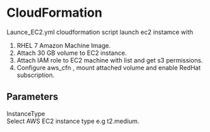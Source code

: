 CloudFormation
=========

Launce_EC2.yml cloudformation script launch ec2 instamce with

 1) RHEL 7 Amazon Machine Image.  
 2) Attach 30 GB volume to EC2 instance.  
 3) Attach IAM role to EC2 machine with list and get s3 permissions.  
 4) Configure aws_cfn , mount attached volume and enable RedHat subscription.   

Parameters
------------

InstanceType  
            Select AWS EC2 instance type e.g t2.medium. 


